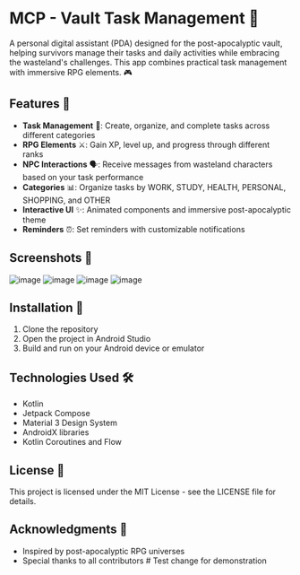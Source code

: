 # MCP - Vault Task Management 🌇

A personal digital assistant (PDA) designed for the post-apocalyptic vault, helping survivors manage their tasks and daily activities while embracing the wasteland's challenges. This app combines practical task management with immersive RPG elements. 🎮

## Features 🌟

- **Task Management** 📝: Create, organize, and complete tasks across different categories
- **RPG Elements** ⚔️: Gain XP, level up, and progress through different ranks
- **NPC Interactions** 🗣️: Receive messages from wasteland characters based on your task performance
- **Categories** 📊: Organize tasks by WORK, STUDY, HEALTH, PERSONAL, SHOPPING, and OTHER
- **Interactive UI** ✨: Animated components and immersive post-apocalyptic theme
- **Reminders** ⏰: Set reminders with customizable notifications

## Screenshots 📸

![image](https://github.com/user-attachments/assets/042c97f3-04b8-486d-a5cd-587e35c9dbeb)
![image](https://github.com/user-attachments/assets/ec4317f0-b718-4f12-b970-aa40f9e47f16)
![image](https://github.com/user-attachments/assets/d89a337d-52be-4e9b-a1c5-c256e69b9f2d)
![image](https://github.com/user-attachments/assets/10de3bb8-2fc0-4397-811b-084912d5d224)





## Installation 🚀

1. Clone the repository
2. Open the project in Android Studio
3. Build and run on your Android device or emulator

## Technologies Used 🛠️

- Kotlin
- Jetpack Compose
- Material 3 Design System
- AndroidX libraries
- Kotlin Coroutines and Flow

## License 📄

This project is licensed under the MIT License - see the LICENSE file for details.

## Acknowledgments 🙏

- Inspired by post-apocalyptic RPG universes
- Special thanks to all contributors 
#   T e s t   c h a n g e   f o r   d e m o n s t r a t i o n  
 